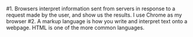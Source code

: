 #1. Browsers interpret information sent from servers in response to a request made by the user, and show us the results. I use Chrome as my browser
#2. A markup language is how you write and interpret text onto a webpage. HTML is one of the more common languages.
